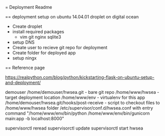 = Deployment Readme

== deployment setup on ubuntu 14.04.01 droplet on digital ocean

* Create droplet
* install required packages
  - vim git nginx sqlite3
* setup DNS
* Create user to recieve git repo for deployment
* Create folder for deployed app
* setup ningx


== Reference page

https://realpython.com/blog/python/kickstarting-flask-on-ubuntu-setup-and-deployment/

demouser
/home/demouser/hwsea.git - bare git repo
/home/www/hwsea - target deployment location
/home/www/env - virtualenv for this app
/home/demouser/hwsea.git/hooks/post-receive - script to checkout files to /home/www/hwsea folder
/etc/supervisor/conf.d/hwsea.conf with entry command  "/home/www/env/bin/python /home/www/env/bin/gunicorn main:app -b localhost:8000"

supervisorctl reread
supervisorctl update
supervisorctl start hwsea
